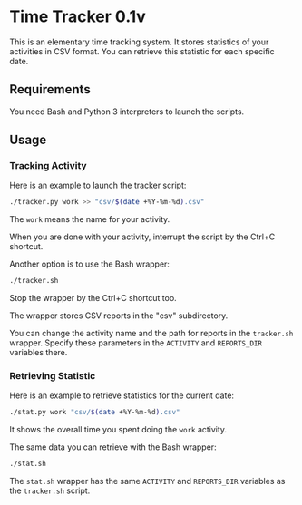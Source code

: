 # Time Tracker 0.1v

This is an elementary time tracking system. It stores statistics of your activities in CSV format. You can retrieve this statistic for each specific date.

## Requirements

You need Bash and Python 3 interpreters to launch the scripts.

## Usage

### Tracking Activity

Here is an example to launch the tracker script:
```bash
./tracker.py work >> "csv/$(date +%Y-%m-%d).csv"
```

The `work` means the name for your activity.

When you are done with your activity, interrupt the script by the Ctrl+C shortcut.

Another option is to use the Bash wrapper:
```bash
./tracker.sh
```

Stop the wrapper by the Ctrl+C shortcut too.

The wrapper stores CSV reports in the "csv" subdirectory.

You can change the activity name and the path for reports in the `tracker.sh` wrapper. Specify these parameters in the `ACTIVITY` and `REPORTS_DIR` variables there.

### Retrieving Statistic

Here is an example to retrieve statistics for the current date:
```bash
./stat.py work "csv/$(date +%Y-%m-%d).csv"
```

It shows the overall time you spent doing the `work` activity.

The same data you can retrieve with the Bash wrapper:
```bash
./stat.sh
```

The `stat.sh` wrapper has the same `ACTIVITY` and `REPORTS_DIR` variables as the `tracker.sh` script.
